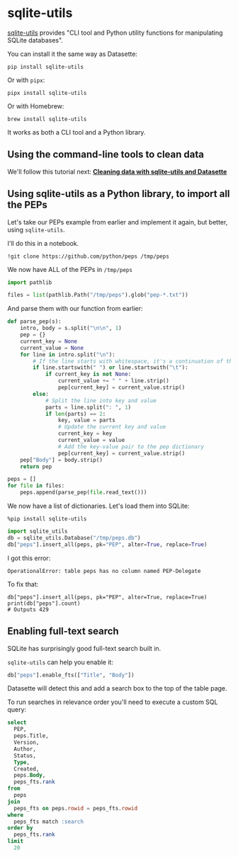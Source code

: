 # sqlite-utils

[sqlite-utils](https://sqlite-utils.datasette.io/) provides "CLI tool and Python utility functions for manipulating SQLite databases".

You can install it the same way as Datasette:

    pip install sqlite-utils

Or with `pipx`:

    pipx install sqlite-utils

Or with Homebrew:

    brew install sqlite-utils

It works as both a CLI tool and a Python library.

## Using the command-line tools to clean data

We'll follow this tutorial next: **[Cleaning data with sqlite-utils and Datasette](https://datasette.io/tutorials/clean-data)**

## Using sqlite-utils as a Python library, to import all the PEPs

Let's take our PEPs example from earlier and implement it again, but better, using `sqlite-utils`.

I'll do this in a notebook.

```
!git clone https://github.com/python/peps /tmp/peps
```
We now have ALL of the PEPs in `/tmp/peps`

```python
import pathlib

files = list(pathlib.Path("/tmp/peps").glob("pep-*.txt"))
```
And parse them with our function from earlier:
```python
def parse_pep(s):
    intro, body = s.split("\n\n", 1)
    pep = {}
    current_key = None
    current_value = None
    for line in intro.split("\n"):
        # If the line starts with whitespace, it's a continuation of the previous value
        if line.startswith(" ") or line.startswith("\t"):
            if current_key is not None:
                current_value += " " + line.strip()
                pep[current_key] = current_value.strip()
        else:
            # Split the line into key and value
            parts = line.split(": ", 1)
            if len(parts) == 2:
                key, value = parts
                # Update the current key and value
                current_key = key
                current_value = value
                # Add the key-value pair to the pep dictionary
                pep[current_key] = current_value.strip()
    pep["Body"] = body.strip()
    return pep
```
```python
peps = []
for file in files:
    peps.append(parse_pep(file.read_text()))
```
We now have a list of dictionaries. Let's load them into SQLite:
```
%pip install sqlite-utils
```
```python
import sqlite_utils
db = sqlite_utils.Database("/tmp/peps.db")
db["peps"].insert_all(peps, pk="PEP", alter=True, replace=True)
```
I got this error:
```
OperationalError: table peps has no column named PEP-Delegate
```
To fix that:
```
db["peps"].insert_all(peps, pk="PEP", alter=True, replace=True)
print(db["peps"].count)
# Outputs 429 
```
## Enabling full-text search

SQLite has surprisingly good full-text search built in.

`sqlite-utils` can help you enable it:

```python
db["peps"].enable_fts(["Title", "Body"])
```
Datasette will detect this and add a search box to the top of the table page.

To run searches in relevance order you'll need to execute a custom SQL query:

```sql
select
  PEP,
  peps.Title,
  Version,
  Author,
  Status,
  Type,
  Created,
  peps.Body,
  peps_fts.rank
from
  peps
join
  peps_fts on peps.rowid = peps_fts.rowid
where
  peps_fts match :search
order by
  peps_fts.rank
limit
  20
```
